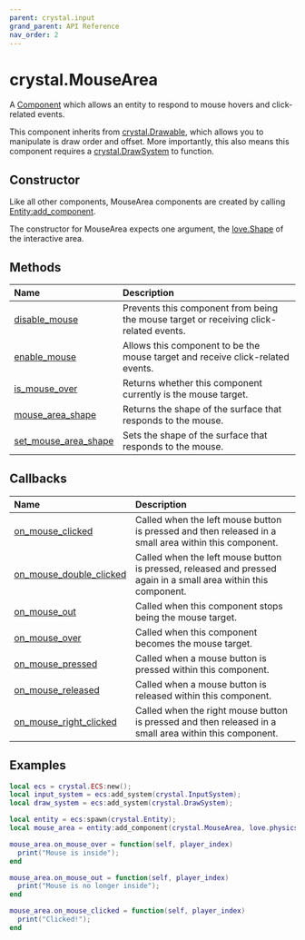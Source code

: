```yaml
---
parent: crystal.input
grand_parent: API Reference
nav_order: 2
---
```


# crystal.MouseArea

A [Component](/crystal/api/ecs/component) which allows an entity to respond to mouse hovers and click-related events.

This component inherits from [crystal.Drawable](/crystal/api/graphics/drawable), which allows you to manipulate is draw order and offset. More importantly, this also means this component requires a [crystal.DrawSystem](/crystal/api/graphics/draw_system) to function.

## Constructor

Like all other components, MouseArea components are created by calling [Entity:add_component](/crystal/api/ecs/entity_add_component).

The constructor for MouseArea expects one argument, the [love.Shape](https://love2d.org/wiki/Shape) of the interactive area.

## Methods

| Name                                                    | Description                                                                            |
| :------------------------------------------------------ | :------------------------------------------------------------------------------------- |
| [disable_mouse](mouse_area_disable_mouse)               | Prevents this component from being the mouse target or receiving click-related events. |
| [enable_mouse](mouse_area_enable_mouse)                 | Allows this component to be the mouse target and receive click-related events.         |
| [is_mouse_over](mouse_area_is_mouse_over)               | Returns whether this component currently is the mouse target.                          |
| [mouse_area_shape](mouse_area_mouse_area_shape)         | Returns the shape of the surface that responds to the mouse.                           |
| [set_mouse_area_shape](mouse_area_set_mouse_area_shape) | Sets the shape of the surface that responds to the mouse.                              |

## Callbacks

| Name                                                          | Description                                                                                                     |
| :------------------------------------------------------------ | :-------------------------------------------------------------------------------------------------------------- |
| [on_mouse_clicked](mouse_area_on_mouse_clicked)               | Called when the left mouse button is pressed and then released in a small area within this component.           |
| [on_mouse_double_clicked](mouse_area_on_mouse_double_clicked) | Called when the left mouse button is pressed, released and pressed again in a small area within this component. |
| [on_mouse_out](mouse_area_on_mouse_out)                       | Called when this component stops being the mouse target.                                                        |
| [on_mouse_over](mouse_area_on_mouse_over)                     | Called when this component becomes the mouse target.                                                            |
| [on_mouse_pressed](mouse_area_on_mouse_pressed)               | Called when a mouse button is pressed within this component.                                                    |
| [on_mouse_released](mouse_area_on_mouse_released)             | Called when a mouse button is released within this component.                                                   |
| [on_mouse_right_clicked](mouse_area_on_mouse_right_clicked)   | Called when the right mouse button is pressed and then released in a small area within this component.          |

## Examples

```lua
local ecs = crystal.ECS:new();
local input_system = ecs:add_system(crystal.InputSystem);
local draw_system = ecs:add_system(crystal.DrawSystem);

local entity = ecs:spawn(crystal.Entity);
local mouse_area = entity:add_component(crystal.MouseArea, love.physics.newCircleShape(10));

mouse_area.on_mouse_over = function(self, player_index)
  print("Mouse is inside");
end

mouse_area.on_mouse_out = function(self, player_index)
  print("Mouse is no longer inside");
end

mouse_area.on_mouse_clicked = function(self, player_index)
  print("Clicked!");
end
```

